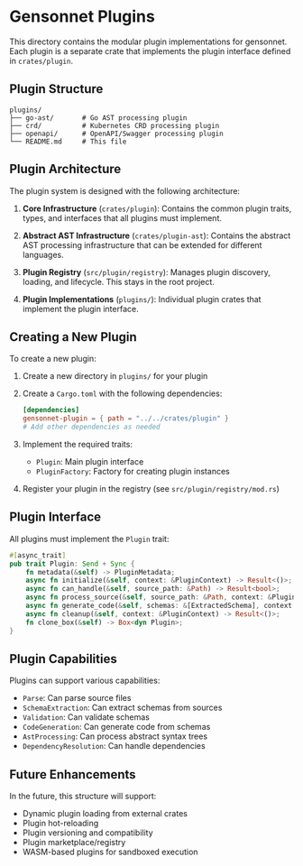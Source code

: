 # Gensonnet Plugins

This directory contains the modular plugin implementations for gensonnet. Each plugin is a separate crate that implements the plugin interface defined in `crates/plugin`.

## Plugin Structure

```
plugins/
├── go-ast/       # Go AST processing plugin
├── crd/          # Kubernetes CRD processing plugin
├── openapi/      # OpenAPI/Swagger processing plugin
└── README.md     # This file
```

## Plugin Architecture

The plugin system is designed with the following architecture:

1. **Core Infrastructure** (`crates/plugin`): Contains the common plugin traits, types, and interfaces that all plugins must implement.

2. **Abstract AST Infrastructure** (`crates/plugin-ast`): Contains the abstract AST processing infrastructure that can be extended for different languages.

3. **Plugin Registry** (`src/plugin/registry`): Manages plugin discovery, loading, and lifecycle. This stays in the root project.

4. **Plugin Implementations** (`plugins/`): Individual plugin crates that implement the plugin interface.

## Creating a New Plugin

To create a new plugin:

1. Create a new directory in `plugins/` for your plugin
2. Create a `Cargo.toml` with the following dependencies:
   ```toml
   [dependencies]
   gensonnet-plugin = { path = "../../crates/plugin" }
   # Add other dependencies as needed
   ```

3. Implement the required traits:
   - `Plugin`: Main plugin interface
   - `PluginFactory`: Factory for creating plugin instances

4. Register your plugin in the registry (see `src/plugin/registry/mod.rs`)

## Plugin Interface

All plugins must implement the `Plugin` trait:

```rust
#[async_trait]
pub trait Plugin: Send + Sync {
    fn metadata(&self) -> PluginMetadata;
    async fn initialize(&self, context: &PluginContext) -> Result<()>;
    async fn can_handle(&self, source_path: &Path) -> Result<bool>;
    async fn process_source(&self, source_path: &Path, context: &PluginContext) -> Result<PluginResult>;
    async fn generate_code(&self, schemas: &[ExtractedSchema], context: &PluginContext) -> Result<Vec<PathBuf>>;
    async fn cleanup(&self, context: &PluginContext) -> Result<()>;
    fn clone_box(&self) -> Box<dyn Plugin>;
}
```

## Plugin Capabilities

Plugins can support various capabilities:

- `Parse`: Can parse source files
- `SchemaExtraction`: Can extract schemas from sources
- `Validation`: Can validate schemas
- `CodeGeneration`: Can generate code from schemas
- `AstProcessing`: Can process abstract syntax trees
- `DependencyResolution`: Can handle dependencies

## Future Enhancements

In the future, this structure will support:

- Dynamic plugin loading from external crates
- Plugin hot-reloading
- Plugin versioning and compatibility
- Plugin marketplace/registry
- WASM-based plugins for sandboxed execution

